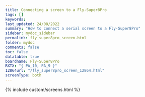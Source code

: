 ```yaml
---
title: Connecting a screen to a Fly-Super8Pro
tags: []
keywords: 
last_updated: 24/08/2022
summary: "How to connect a serial screen to a Fly-Super8Pro"
sidebar: mydoc_sidebar
permalink: fly_super8pro_screen.html
folder: mydoc
comments: false
toc: false
datatable: true
boardname: Fly-Super8Pro
RXTX: "{ PA_10, PA_9 }"
12864url: "/fly_super8pro_screen_12864.html"
screenType: both
---
```


{% include custom/screens.html %}